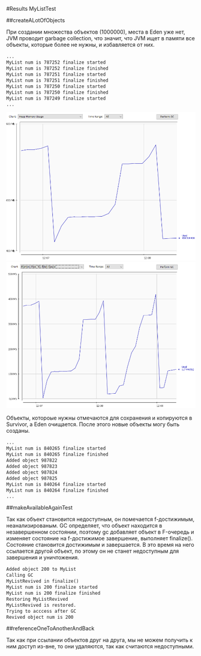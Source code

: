 #Results MyListTest

##createALotOfObjects

При создании множества объектов (1000000), места в Eden уже нет, JVM проводит garbage collection, 
что значит, что JVM ищет в памяти все объекты, которые более не нужны, и избавляется от них.

````
...
MyList num is 787252 finalize started
MyList num is 787252 finalize finished
MyList num is 787251 finalize started
MyList num is 787251 finalize finished
MyList num is 787250 finalize started
MyList num is 787250 finalize finished
MyList num is 787249 finalize started
...
````
![img.png](img.png)
![img_1.png](img_1.png)

Объекты, котороые нужны отмечаются для сохранения и копируются в Survivor, а Eden очищается.
После этого новые объекты могу быть созданы.
````
...
MyList num is 840265 finalize started
MyList num is 840265 finalize finished
Added object 987822
Added object 987823
Added object 987824
Added object 987825
MyList num is 840264 finalize started
MyList num is 840264 finalize finished
...
````

##makeAvailableAgainTest

Так как объект становится недоступным, он помечается f-достижимым, неанализированым.
GC определяет, что объект находится в незавершенном состоянии, поэтому gc добавляет объект в
F-очередь и изменяет состояние на f-достижимое завершение, выполняет finalize().
Состояние становится достижимым и завершается. В это время на него ссылается другой объект, по этому
он не станет недоступным для завершения и уничтожения.

````
Added object 200 to MyList
Calling GC
MyListRevived in finalize()
MyList num is 200 finalize started
MyList num is 200 finalize finished
Restoring MyListRevived
MyListRevived is restored.
Trying to acccess after GC
Revived object num is 200
````

##referenceOneToAnotherAndBack

Так как при ссылании объектов друг на друга, мы не можем получить к ним доступ из-вне, то они
удаляются, так как считаются недоступными.

